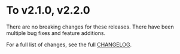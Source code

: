 # To v2.1.0, v2.2.0

There are no breaking changes for these releases. There have been multiple bug fixes and feature additions.

For a full list of changes, see the full [CHANGELOG](https://pub.dev/packages/flutter\_map/changelog).
